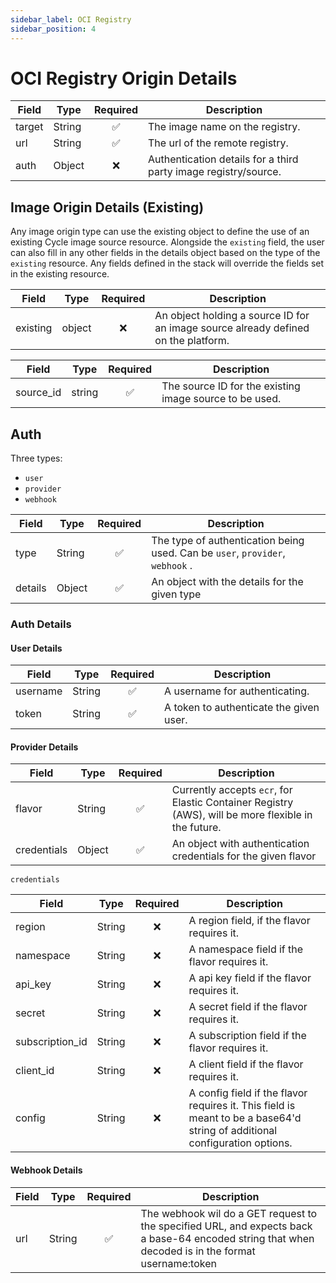 ```yaml
---
sidebar_label: OCI Registry
sidebar_position: 4
---
```


# OCI Registry Origin Details

| Field  | Type   | Required | Description                                                     |
| ------ | ------ | :------: | --------------------------------------------------------------- |
| target | String |    ✅    | The image name on the registry.                                 |
| url    | String |    ✅    | The url of the remote registry.                                 |
| auth   | Object |    ❌    | Authentication details for a third party image registry/source. |

## Image Origin Details (Existing)

Any image origin type can use the existing object to define the use of an existing Cycle image source resource. Alongside the `existing` field, the user can also fill in any other fields in the details object based on the type of the `existing` resource. Any fields defined in the stack will override the fields set in the existing resource.

| Field    | Type   | Required | Description                                                                        |
| -------- | ------ | :------: | ---------------------------------------------------------------------------------- |
| existing | object |    ❌    | An object holding a source ID for an image source already defined on the platform. |

| Field     | Type   | Required | Description                                             |
| --------- | ------ | :------: | ------------------------------------------------------- |
| source_id | string |    ✅    | The source ID for the existing image source to be used. |

## Auth

Three types:

- `user`
- `provider`
- `webhook`

| Field   | Type   | Required | Description                                                                   |
| ------- | ------ | :------: | ----------------------------------------------------------------------------- |
| type    | String |    ✅    | The type of authentication being used. Can be `user`, `provider`, `webhook` . |
| details | Object |    ✅    | An object with the details for the given type                                 |

### Auth Details

#### User Details

| Field    | Type   | Required | Description                             |
| -------- | ------ | :------: | --------------------------------------- |
| username | String |    ✅    | A username for authenticating.          |
| token    | String |    ✅    | A token to authenticate the given user. |

#### Provider Details

| Field       | Type   | Required | Description                                                                                         |
| ----------- | ------ | :------: | --------------------------------------------------------------------------------------------------- |
| flavor      | String |    ✅    | Currently accepts `ecr`, for Elastic Container Registry (AWS), will be more flexible in the future. |
| credentials | Object |    ✅    | An object with authentication credentials for the given flavor                                      |

`credentials`

| Field           | Type   | Required | Description                                                                                                                |
| --------------- | ------ | :------: | -------------------------------------------------------------------------------------------------------------------------- |
| region          | String |    ❌    | A region field, if the flavor requires it.                                                                                 |
| namespace       | String |    ❌    | A namespace field if the flavor requires it.                                                                               |
| api_key         | String |    ❌    | A api key field if the flavor requires it.                                                                                 |
| secret          | String |    ❌    | A secret field if the flavor requires it.                                                                                  |
| subscription_id | String |    ❌    | A subscription field if the flavor requires it.                                                                            |
| client_id       | String |    ❌    | A client field if the flavor requires it.                                                                                  |
| config          | String |    ❌    | A config field if the flavor requires it. This field is meant to be a base64'd string of additional configuration options. |

#### Webhook Details

| Field | Type   | Required | Description                                                                                                                                        |
| ----- | ------ | :------: | -------------------------------------------------------------------------------------------------------------------------------------------------- |
| url   | String |    ✅    | The webhook wil do a GET request to the specified URL, and expects back a base-64 encoded string that when decoded is in the format username:token |


